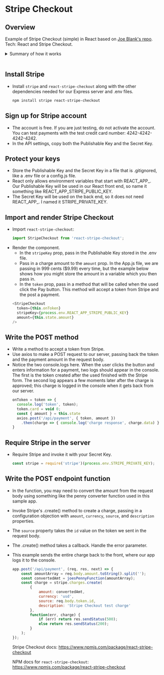 # Stripe Checkout
## Overview
Example of Stripe Checkout (simple) in React based on [Joe Blank's repo](https://github.com/joeblank/react-stripe).
Tech: React and Stripe Checkout.

<details>
<summary>Summary of how it works</summary>

* Pay With Card button opens form, which gets token back from Stripe. Token can be console logged.
* When the token arrives, a POST request is sent with the token id to the server to make a charge, and a response comes back (if it is an error, the charge failed).
* Summary of Stripe process:
  * User clicks button and completes form.
  * Stripe receives payment information securely.
  * Stripe sends back token to app.
  * Token contains email and other information.
  * Token is stripped of credit card information and send to app server via POST request.
</details>
<br/>

## Install Stripe
- Install `stripe` and `react-stripe-checkout` along with the other dependencies needed for our Express server and .env files.
  ```sh
  npm install stripe react-stripe-checkout
  ```

## Sign up for Stripe account
- The account is free. If you are just testing, do not activate the account. You can test payments with the test credit card number: 4242-4242-4242-4242.
- In the API settings, copy both the Publishable Key and the Secret Key.

## Protect your keys
- Store the Publishable Key and the Secret Key in a file that is .gitignored, like a .env file or a config.js file.
- React only allows environment variables that start with REACT_APP_. Our Publishable Key will be used in our React front end, so name it something like REACT_APP_STRIPE_PUBLIC_KEY.
- The Secret Key will be used on the back end, so it does not need REACT_APP_. I named it STRIPE_PRIVATE_KEY.

## Import and render Stripe Checkout
- Import `react-stripe-checkout`: 
  ```js
  import StripeCheckout from 'react-stripe-checkout';
  ```
- Render the component. 
  - In the `stripeKey` prop, pass in the Publishable Key stored in the .env file.
  - Pass in a charge amount to the `amount` prop. In the App.js file, we are passing in 999 cents ($9.99) every time, but the example below shows how you might store the amount in a variable which you then pass in.
  - In the `token` prop, pass in a method that will be called when the used click the Pay button. This method will accept a token from Stripe and the post a payment.
  ```js
  <StripeCheckout
    token={this.onToken}
    stripeKey={process.env.REACT_APP_STRIPE_PUBLIC_KEY}
    amount={this.state.amount}
  />
  ```

## Write the POST method
- Write a method to accept a token from Stripe.
- Use axios to make a POST request to our server, passing back the token and the payment amount in the request body.
- Notice the two console.logs here. When the user clicks the button and enters information for a payment, two logs should appear in the console. The first is the token created after the used finished with the Stripe form. The second log appears a few moments later after the charge is approved; this charge is logged in the console when it gets back from our server.
  ```js
  onToken = token => {
    console.log('token', token);
    token.card = void 0;
    const { amount } = this.state
    axios.post('/api/payment', { token, amount })
      .then(charge => { console.log('charge response', charge.data) }););
  }
  ```

## Require Stripe in the server
- Require Stripe and invoke it with your Secret Key.
  ```js
  const stripe = require('stripe')(process.env.STRIPE_PRIVATE_KEY);
  ```

## Write the POST endpoint function
- In the function, you may need to convert the amount from the request body using something like the penny converter function used in this sample app.
- Invoke Stripe's .create() method to create a charge, passing in a configuration objection with `amount`, `currency`, `source`, and `description` properties.
- The `source` property takes the `id` value on the token we sent in the request body.
- The .create() method takes a callback. Handle the error parameter.
- This example sends the entire charge back to the front, where our app logs it to the console.

  ```js
  app.post('/api/payment', (req, res, next) => {
      const amountArray = req.body.amount.toString().split('');
      const convertedAmt = joesPennyFunction(amountArray);
      const charge = stripe.charges.create(
          {
              amount: convertedAmt,
              currency: 'usd',
              source: req.body.token.id,
              description: 'Stripe Checkout test charge'
          },
          function(err, charge) {
              if (err) return res.sendStatus(500);
              else return res.sendStatus(200);
          }
      );
  });
  ```

  Stripe Checkout docs: https://www.npmjs.com/package/react-stripe-checkout

  NPM docs for `react-stripe-checkout`: https://www.npmjs.com/package/react-stripe-checkout